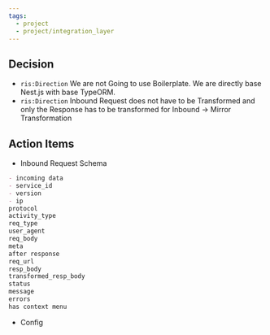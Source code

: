 ```yaml
---
tags:
  - project
  - project/integration_layer
---
```


## Decision

- `ris:Direction`  We are not Going to use Boilerplate. We are directly base Nest.js with base TypeORM.
- `ris:Direction` Inbound Request does not have to be Transformed and only the Response has to be transformed for Inbound -> Mirror Transformation

## Action Items

- Inbound Request Schema
```md
- incoming data
- service_id
- version
- ip
protocol
activity_type
req_type
user_agent
req_body
meta
after response
req_url
resp_body
transformed_resp_body
status
message
errors
has context menu
```
- Config 


